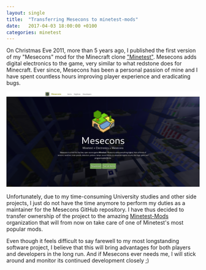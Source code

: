 ```yaml
---
layout: single
title:  "Transferring Mesecons to minetest-mods"
date:   2017-04-03 18:00:00 +0100
categories: minetest
---
```


On Christmas Eve 2011, more than 5 years ago, I published the first version of my "Mesecons" mod for the Minecraft clone ["Minetest"](https://www.minetest.net/).
Mesecons adds digital electronics to the game, very similar to what redstone does for Minecraft.
Ever since, Mesecons has been a personal passion of mine and I have spent countless hours improving player experience and eradicating bugs.

![(mesecons.net](/assets/images/mesecons-net.png)

Unfortunately, due to my time-consuming University studies and other side projects, I just do not have the time anymore to perform my duties as a maintainer for the Mesecons GitHub repository.
I have thus decided to transfer ownership of the project to the amazing [Minetest-Mods](http://minetest-mods.github.io/) organization that will from now on take care of one of Minetest's most popular mods.

Even though it feels difficult to say farewell to my most longstanding software project, I believe that this will bring advantages for both players and developers in the long run.
And if Mesecons ever needs me, I will stick around and monitor its continued development closely ;)
